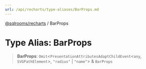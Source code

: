 ```yaml
---
url: /api/recharts/type-aliases/BarProps.md
---
```

[@sqlrooms/recharts](../index.md) / BarProps

# Type Alias: BarProps

> **BarProps**: `Omit`<`PresentationAttributesAdaptChildEvent`<`any`, `SVGPathElement`>, `"radius"` | `"name"`> & `BarProps`
